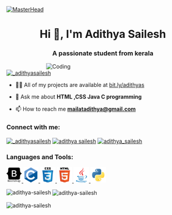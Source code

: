 [![MasterHead](https://camo.githubusercontent.com/ba9f3bd30647e352a3f5e1e45eb45c6ec7bad6155cd16aaedf4a426738da0ca5/68747470733a2f2f696e646f616e616c79746963612e636f6d2f7374617469632f696d616765732f62616e6e6572722e676966)](https://adithya-sailesh.github.io/Personalwebsite/)

<h1 align="center">Hi 👋, I'm Adithya Sailesh</h1>
<h3 align="center">A passionate student from kerala</h3>
<img align="right" alt="Coding" width="400" src="https://media.giphy.com/media/lP8xu5t2DLGG045H8F/giphy.gif">
<p align="left"> <a href="https://twitter.com/_adithyasailesh" target="blank"><img src="https://img.shields.io/twitter/follow/_adithyasailesh?logo=twitter&style=for-the-badge" alt="_adithyasailesh" /></a> </p>

- 👨‍💻 All of my projects are available at [bit.ly/adithyas](https://adithya-sailesh.github.io/Personalwebsite/)

- 💬 Ask me about **HTML ,CSS Java C programming**

- 📫 How to reach me **mailatadithya@gmail.com**

<h3 align="left">Connect with me:</h3>
<p align="left">
<a href="https://twitter.com/_adithyasailesh" target="blank"><img align="center" src="https://raw.githubusercontent.com/rahuldkjain/github-profile-readme-generator/master/src/images/icons/Social/twitter.svg" alt="_adithyasailesh" height="30" width="40" /></a>
<a href="https://linkedin.com/in/adithya sailesh" target="blank"><img align="center" src="https://raw.githubusercontent.com/rahuldkjain/github-profile-readme-generator/master/src/images/icons/Social/linked-in-alt.svg" alt="adithya sailesh" height="30" width="40" /></a>
<a href="https://instagram.com/adithya_sailesh" target="blank"><img align="center" src="https://raw.githubusercontent.com/rahuldkjain/github-profile-readme-generator/master/src/images/icons/Social/instagram.svg" alt="adithya_sailesh" height="30" width="40" /></a>
</p>

<h3 align="left">Languages and Tools:</h3>
<p align="left"> <a href="https://getbootstrap.com" target="_blank" rel="noreferrer"> <img src="https://raw.githubusercontent.com/devicons/devicon/master/icons/bootstrap/bootstrap-plain-wordmark.svg" alt="bootstrap" width="40" height="40"/> </a> <a href="https://www.cprogramming.com/" target="_blank" rel="noreferrer"> <img src="https://raw.githubusercontent.com/devicons/devicon/master/icons/c/c-original.svg" alt="c" width="40" height="40"/> </a> <a href="https://www.w3schools.com/css/" target="_blank" rel="noreferrer"> <img src="https://raw.githubusercontent.com/devicons/devicon/master/icons/css3/css3-original-wordmark.svg" alt="css3" width="40" height="40"/> </a> <a href="https://www.w3.org/html/" target="_blank" rel="noreferrer"> <img src="https://raw.githubusercontent.com/devicons/devicon/master/icons/html5/html5-original-wordmark.svg" alt="html5" width="40" height="40"/> </a> <a href="https://www.java.com" target="_blank" rel="noreferrer"> <img src="https://raw.githubusercontent.com/devicons/devicon/master/icons/java/java-original.svg" alt="java" width="40" height="40"/> </a> <a href="https://www.python.org" target="_blank" rel="noreferrer"> <img src="https://raw.githubusercontent.com/devicons/devicon/master/icons/python/python-original.svg" alt="python" width="40" height="40"/> </a> </p>

<p><img align="left" src="https://github-readme-stats.vercel.app/api/top-langs?username=adithya-sailesh&show_icons=true&locale=en&layout=compact" alt="adithya-sailesh" /></p>

<p>&nbsp;<img align="center" src="https://github-readme-stats.vercel.app/api?username=adithya-sailesh&show_icons=true&locale=en" alt="adithya-sailesh" /></p>

<p><img align="center" src="https://github-readme-streak-stats.herokuapp.com/?user=adithya-sailesh&" alt="adithya-sailesh" /></p>
